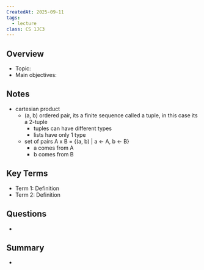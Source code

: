 ```yaml
---
CreatedAt: 2025-09-11
tags:
  - lecture
class: CS 1JC3
---
```

## Overview
- Topic:
- Main objectives:

## Notes
- cartesian product
	- (a, b) ordered pair, its a finite sequence called a tuple, in this case its a 2-tuple
		- tuples can have different types
		- lists have only 1 type
	- set of pairs A x B = {(a, b) | a <- A, b <- B}
		- a comes from A
		- b comes from B

## Key Terms
- Term 1: Definition
- Term 2: Definition

## Questions
- 

## Summary
- 
